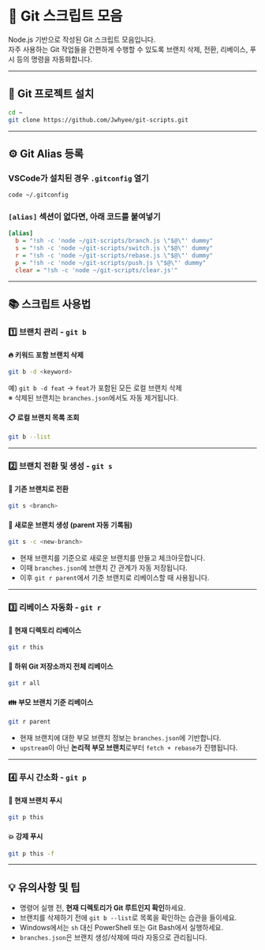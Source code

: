 # 📁 Git 스크립트 모음

Node.js 기반으로 작성된 Git 스크립트 모음입니다.  
자주 사용하는 Git 작업들을 간편하게 수행할 수 있도록 브랜치 삭제, 전환, 리베이스, 푸시 등의 명령을 자동화합니다.

---

## 🔄 Git 프로젝트 설치

```bash
cd ~
git clone https://github.com/Jwhyee/git-scripts.git
```

---

## ⚙️ Git Alias 등록

### VSCode가 설치된 경우 `.gitconfig` 열기

```bash
code ~/.gitconfig
```

### `[alias]` 섹션이 없다면, 아래 코드를 붙여넣기

```ini
[alias]
  b = "!sh -c 'node ~/git-scripts/branch.js \"$@\"' dummy"
  s = "!sh -c 'node ~/git-scripts/switch.js \"$@\"' dummy"
  r = "!sh -c 'node ~/git-scripts/rebase.js \"$@\"' dummy"
  p = "!sh -c 'node ~/git-scripts/push.js \"$@\"' dummy"
  clear = "!sh -c 'node ~/git-scripts/clear.js'"
```

---

## 📚 스크립트 사용법

### 1️⃣ 브랜치 관리 - `git b`

#### 🔥 키워드 포함 브랜치 삭제

```bash
git b -d <keyword>
```

예) `git b -d feat` → `feat`가 포함된 모든 로컬 브랜치 삭제  
※ 삭제된 브랜치는 `branches.json`에서도 자동 제거됩니다.

#### 📋 로컬 브랜치 목록 조회

```bash
git b --list
```

---

### 2️⃣ 브랜치 전환 및 생성 - `git s`

#### 🔁 기존 브랜치로 전환

```bash
git s <branch>
```

#### 🌱 새로운 브랜치 생성 (parent 자동 기록됨)

```bash
git s -c <new-branch>
```

- 현재 브랜치를 기준으로 새로운 브랜치를 만들고 체크아웃합니다.
- 이때 `branches.json`에 브랜치 간 관계가 자동 저장됩니다.
- 이후 `git r parent`에서 기준 브랜치로 리베이스할 때 사용됩니다.

---

### 3️⃣ 리베이스 자동화 - `git r`

#### 🔁 현재 디렉토리 리베이스

```bash
git r this
```

#### 🧩 하위 Git 저장소까지 전체 리베이스

```bash
git r all
```

#### 👪 부모 브랜치 기준 리베이스

```bash
git r parent
```

- 현재 브랜치에 대한 부모 브랜치 정보는 `branches.json`에 기반합니다.
- `upstream`이 아닌 **논리적 부모 브랜치**로부터 `fetch + rebase`가 진행됩니다.

---

### 4️⃣ 푸시 간소화 - `git p`

#### 🚀 현재 브랜치 푸시

```bash
git p this
```

#### 💥 강제 푸시

```bash
git p this -f
```

---

## 💡 유의사항 및 팁

- 명령어 실행 전, **현재 디렉토리가 Git 루트인지 확인**하세요.
- 브랜치를 삭제하기 전에 `git b --list`로 목록을 확인하는 습관을 들이세요.
- Windows에서는 `sh` 대신 PowerShell 또는 Git Bash에서 실행하세요.
- `branches.json`은 브랜치 생성/삭제에 따라 자동으로 관리됩니다.